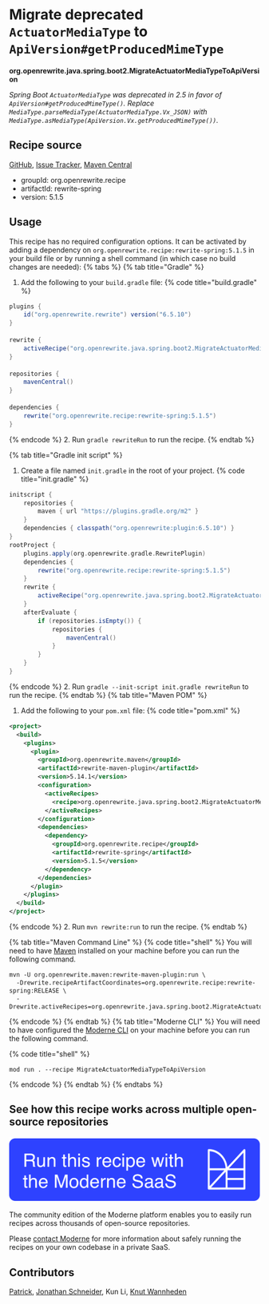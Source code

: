 # Migrate deprecated `ActuatorMediaType` to `ApiVersion#getProducedMimeType`

**org.openrewrite.java.spring.boot2.MigrateActuatorMediaTypeToApiVersion**

_Spring Boot `ActuatorMediaType` was deprecated in 2.5 in favor of `ApiVersion#getProducedMimeType()`. Replace `MediaType.parseMediaType(ActuatorMediaType.Vx_JSON)` with `MediaType.asMediaType(ApiVersion.Vx.getProducedMimeType())`._

## Recipe source

[GitHub](https://github.com/openrewrite/rewrite-spring/blob/main/src/main/java/org/openrewrite/java/spring/boot2/MigrateActuatorMediaTypeToApiVersion.java), [Issue Tracker](https://github.com/openrewrite/rewrite-spring/issues), [Maven Central](https://central.sonatype.com/artifact/org.openrewrite.recipe/rewrite-spring/5.1.5/jar)

* groupId: org.openrewrite.recipe
* artifactId: rewrite-spring
* version: 5.1.5


## Usage

This recipe has no required configuration options. It can be activated by adding a dependency on `org.openrewrite.recipe:rewrite-spring:5.1.5` in your build file or by running a shell command (in which case no build changes are needed): 
{% tabs %}
{% tab title="Gradle" %}
1. Add the following to your `build.gradle` file:
{% code title="build.gradle" %}
```groovy
plugins {
    id("org.openrewrite.rewrite") version("6.5.10")
}

rewrite {
    activeRecipe("org.openrewrite.java.spring.boot2.MigrateActuatorMediaTypeToApiVersion")
}

repositories {
    mavenCentral()
}

dependencies {
    rewrite("org.openrewrite.recipe:rewrite-spring:5.1.5")
}
```
{% endcode %}
2. Run `gradle rewriteRun` to run the recipe.
{% endtab %}

{% tab title="Gradle init script" %}
1. Create a file named `init.gradle` in the root of your project.
{% code title="init.gradle" %}
```groovy
initscript {
    repositories {
        maven { url "https://plugins.gradle.org/m2" }
    }
    dependencies { classpath("org.openrewrite:plugin:6.5.10") }
}
rootProject {
    plugins.apply(org.openrewrite.gradle.RewritePlugin)
    dependencies {
        rewrite("org.openrewrite.recipe:rewrite-spring:5.1.5")
    }
    rewrite {
        activeRecipe("org.openrewrite.java.spring.boot2.MigrateActuatorMediaTypeToApiVersion")
    }
    afterEvaluate {
        if (repositories.isEmpty()) {
            repositories {
                mavenCentral()
            }
        }
    }
}
```
{% endcode %}
2. Run `gradle --init-script init.gradle rewriteRun` to run the recipe.
{% endtab %}
{% tab title="Maven POM" %}
1. Add the following to your `pom.xml` file:
{% code title="pom.xml" %}
```xml
<project>
  <build>
    <plugins>
      <plugin>
        <groupId>org.openrewrite.maven</groupId>
        <artifactId>rewrite-maven-plugin</artifactId>
        <version>5.14.1</version>
        <configuration>
          <activeRecipes>
            <recipe>org.openrewrite.java.spring.boot2.MigrateActuatorMediaTypeToApiVersion</recipe>
          </activeRecipes>
        </configuration>
        <dependencies>
          <dependency>
            <groupId>org.openrewrite.recipe</groupId>
            <artifactId>rewrite-spring</artifactId>
            <version>5.1.5</version>
          </dependency>
        </dependencies>
      </plugin>
    </plugins>
  </build>
</project>
```
{% endcode %}
2. Run `mvn rewrite:run` to run the recipe.
{% endtab %}

{% tab title="Maven Command Line" %}
{% code title="shell" %}
You will need to have [Maven](https://maven.apache.org/download.cgi) installed on your machine before you can run the following command.

```shell
mvn -U org.openrewrite.maven:rewrite-maven-plugin:run \
  -Drewrite.recipeArtifactCoordinates=org.openrewrite.recipe:rewrite-spring:RELEASE \
  -Drewrite.activeRecipes=org.openrewrite.java.spring.boot2.MigrateActuatorMediaTypeToApiVersion
```
{% endcode %}
{% endtab %}
{% tab title="Moderne CLI" %}
You will need to have configured the [Moderne CLI](https://docs.moderne.io/moderne-cli/cli-intro) on your machine before you can run the following command.

{% code title="shell" %}
```shell
mod run . --recipe MigrateActuatorMediaTypeToApiVersion
```
{% endcode %}
{% endtab %}
{% endtabs %}

## See how this recipe works across multiple open-source repositories

[![Moderne Link Image](/.gitbook/assets/ModerneRecipeButton.png)](https://app.moderne.io/recipes/org.openrewrite.java.spring.boot2.MigrateActuatorMediaTypeToApiVersion)

The community edition of the Moderne platform enables you to easily run recipes across thousands of open-source repositories.

Please [contact Moderne](https://moderne.io/product) for more information about safely running the recipes on your own codebase in a private SaaS.

## Contributors
[Patrick](mailto:patway99@gmail.com), [Jonathan Schneider](mailto:jkschneider@gmail.com), Kun Li, [Knut Wannheden](mailto:knut@moderne.io)
